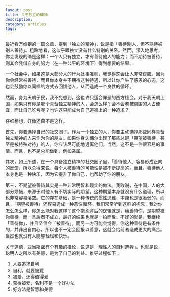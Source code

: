 ```yaml
---
layout: post
title: 关于独立的精神 
description: 
category: articles
tags: 
---
```

最近看万维钢的一篇文章，提到「独立的精神」，说是指「善待别人，但不期待被别人善待」。粗略地看，这似乎跟独立没有什么特别的关系。然而，深入地思考，你会发现的确是这样：一个人只有独立，才有善待他人的能力；而不期待被善待，则其会凭借自身的努力（在一种公平的环境下）得到想要的结果。

一个社会中，如果这是大部分人的行为处事准则，我觉得这会让人非常舒服。因为你会经常被善待，而且你本身并不期待这种待遇，所以让你产生了感恩的心态，这也会鼓励你以同样的方式去回馈他人，从而造成一个良性的循环。

然而，身为天朝子民，我不免想到，这也许只适合罪恶的西方社会。对于我天朝上国，如果只有你是那个具备独立精神的人，会怎么样？会不会老被周围的人占便宜，而让自己吃亏呢？也许这只能成为自己道德上的一种追求？

仔细想想，好像还真不是这样。

首先，你要选择自己的社交圈子。作为一个独立的人，你要主动选择那些同样具备独立精神的人来作为你的朋友。如果你身边偶尔出现了那些总是「期望被善待，甚至是被特殊对待」的人，你应该尽可能地远离他们。当然，这不是一件很容易的事情。而且，也不是总能做到，例如亲属。

其次，如上所述，在一个具备独立精神的社交圈子里，「善待他人」容易形成正向的反馈，所以总得来说，每个人被善待的可能性是被不断提高的。而且，善待他人本身也是一种快乐，因为它提升了你自己，也帮助了你的朋友。

第三，不期望被善待其实是一种非常明智和现实的做法。我敢说，在中国，人的大部分烦恼，来源于对他人有不切实际的期望。这种期望本身就没有什么道理，所以也非常容易落空。它的存在基础，是一种传统的惯性思维，本身也是很脆弱的。而且，「期望被善待」还容易造成一种恶性循环。我们常常听到这样的抱怨：我对你怎么怎么样，你怎么能对我这样？这个抱怨背后的逻辑就是，我善待你，是期望被你善待。而一旦后者不成立，最好的结果也就是一拍而散。不好的就是，我继续「善待你」，并且坚信会「被善待」。而另一方可能会觉得，你这种善待是有条件的，并非出自内心，所以也不一定会回报以善意，这就会给前者造成更大的痛苦。当然也就没有人能够轻松和快乐。

关于道德，亚当斯密有个有趣的推论，说这是「理性人的自利选择」。也就是说，聪明人之所以有美德，是为了自己的利益。推导过程如下：

1. 人要追求自利
2. 自利，就要被爱
3. 被爱，还得值得爱
4. 获得被爱，名利不是一个好办法
5. 好方法是智慧和美德




